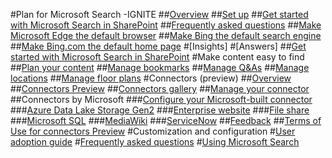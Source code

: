 #Plan for Microsoft Search -IGNITE
##[Overview](overview-microsoft-search.md)
##[Set up](setup-microsoft-search.md)
##[Get started with Microsoft Search in SharePoint](get-started-search-in-sharepoint-online.md)
##[Frequently asked questions](faqs.md)
##[Make Microsoft Edge the default browser](set-default-browser.md)
##[Make Bing the default search engine](set-default-search-engine.md)
##[Make Bing.com the default home page](set-default-homepage.md)
#[Insights]
#[Answers]
##[Get started with Microsoft Search in SharePoint](get-started-search-in-sharepoint-online.md)
#Make content easy to find
##[Plan your content](plan-your-content.md)
##[Manage bookmarks](manage-bookmarks.md)
##[Manage Q&As](manage-qas.md)
##[Manage locations](manage-locations.md)
##[Manage floor plans](manage-floorplans.md)
#Connectors (preview)
##[Overview](connectors-overview.md)
##[Connectors Preview](connectors-preview.md)
##[Connectors gallery](connectors-catalog.md)
##[Manage your connector](manage-connector.md)
##Connectors by Microsoft
###[Configure your Microsoft-built connector](configure-connector.md)
###[Azure Data Lake Storage Gen2](azure-data-lake-connector.md)
###[Enterprise website](enterprise-web-connector.md)
###[File share](file-share-connector.md)
###[Microsoft SQL](MSSQL-connector.md)
###[MediaWiki](mediawiki-connector.md)
###[ServiceNow](servicenow-connector.md)
##[Feedback](connectors-feedback.md)
##[Terms of Use for connectors Preview](terms-of-use.md)
#Customization and configuration
#[User adoption guide](user-adoption-guide.md)
#[Frequently asked questions](faqs.md)
#[Using Microsoft Search](use/about-microsoft-search.md)

